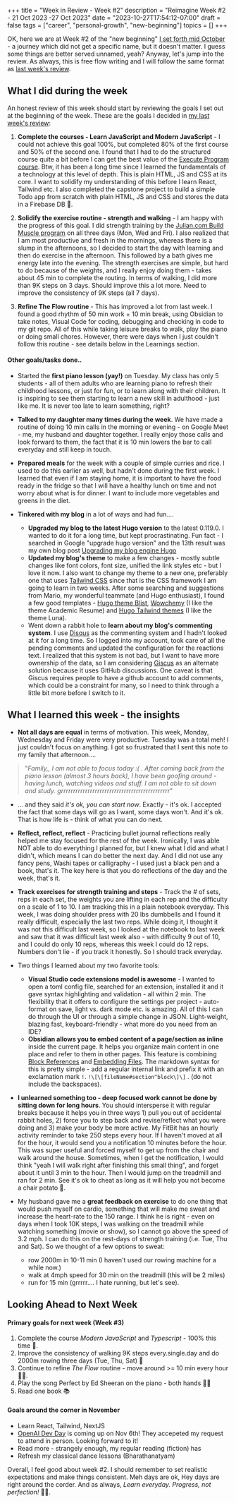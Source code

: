 +++
title = "Week in Review - Week #2"
description = "Reimagine Week #2 - 21 Oct 2023 -27 Oct 2023"
date = "2023-10-27T17:54:12-07:00"
draft = false
tags = ["career", "personal-growth", "new-beginning"]
topics = []
+++

OK, here we are at Week #2 of the "new beginning" [I set forth mid October](/post/new-beginning/) - a journey which did not get a specific name, but it doesn't matter. I guess some things are better served unnamed, yeah? Anyway, let's jump into the review. As always, this is free flow writing and I will follow the same format as [last week's review](/post/week-in-review-week1/ "Week In Review - Week 1").

## What I did during the week

An honest review of this week should start by reviewing the goals I set out at the beginning of the week. These are the goals I decided in [my last week's review](/post/week-in-review-week1/ "Week In Review - Week 1"):

  1. **Complete the courses - Learn JavaScript and Modern JavaScript** - I could not achieve this goal 100%, but completed 80% of the first course and 50% of the second one. I found that I had to do the structured course quite a bit before I can get the best value of the [Execute Program course](https://www.executeprogram.com/courses/modern-javascript). Btw, it has been a long time since I learned the fundamentals of a technology at this level of depth. This is plain HTML, JS and CSS at its core. I want to solidify my understanding of this before I learn React, Tailwind etc. I also completed the capstone project to build a simple Todo app from scratch with plain HTML, JS and CSS and stores the data in a Firebase DB 🚀.

  2. **Solidify the exercise routine - strength and walking** - I am happy with the progress of this goal. I did strength training by the [Julian.com Build Muscle program](https://www.julian.com/guide/muscle/intro) on all three days (Mon, Wed and Fri). I also realized that I am most productive and fresh in the mornings, whereas there is a slump in the afternoons, so I decided to start the day with learning and then do exercise in the afternoon. This followed by a bath gives me energy late into the evening. The strength exercises are simple, but hard to do because of the weights, and I really enjoy doing them - takes about 45 min to complete the routing. In terms of walking, I did more than 9K steps on 3 days. Should improve this a lot more. Need to improve the consistency of 9K steps (all 7 days).

  3. **Refine The Flow routine** - This has improved a lot from last week. I found a good rhythm of 50 min work + 10 min break, using Obsidian to take notes, Visual Code for coding, debugging and checking in code to my git repo. All of this while taking  leisure breaks to walk, play the piano or doing small chores. However, there were days when I just couldn't follow this routine - see details below in the Learnings section.

  #### Other goals/tasks done.. 
  
* Started the **first piano lesson (yay!)** on Tuesday. My class has only 5 students - all of them adults who are learning piano to refresh their childhood lessons, or just for fun, or to learn along with their children. It is inspiring to see them starting to learn a new skill in adulthood - just like me. It is never too late to learn something, right?

* **Talked to my daughter many times during the week**. We have made a routine of doing 10 min calls in the morning or evening - on Google Meet - me, my husband and daughter together. I really enjoy those calls and look forward to them, the fact that it is 10 min lowers the bar to call everyday and still keep in touch.

* **Prepared meals** for the week with a couple of simple curries and rice. I used to do this earlier as well, but hadn't done during the first week. I learned that even if I am staying home, it is important to have the food ready in the fridge so that I will have a healthy lunch on time and not worry about what is for dinner. I want to include more vegetables and greens in the diet.

* **Tinkered with my blog** in a lot of ways and had fun....
  * **Upgraded my blog to the latest Hugo version** to the latest 0.119.0. I wanted to do it for a long time, but kept procrastinating. Fun fact - I searched in Google "upgrade hugo version" and the 13th result was my own blog post [Upgrading my blog engine Hugo](https://annjose.com/post/upgrade-hugo/)
  * **Updated my blog's theme** to make a few changes - mostly subtle changes like font colors, font size, unified the link styles etc - but I love it now.  I also want to change my theme to a new one, preferably one that uses [Tailwind CSS](https://tailwindcss.com/) since that is the CSS framework I am going to learn in two weeks. After some searching and suggestions from Mario, my wonderful teammate (and Hugo enthusiast), I found a few good templates - [Hugo theme Blist](https://www.besthugothemes.com/theme/apvarun-blist-hugo-theme/), [Wowchemy](https://wowchemy.com/templates/) (I like the theme Academic Resume) and [Hugo Tailwind themes](https://www.besthugothemes.com/category/tailwind/) (I like the theme Luna).
  *  Went down a rabbit hole to **learn about my blog's commenting system**. I use [Disqus](https://disqus.com/) as the commenting system and I hadn't looked at it for a long time. So I logged into my account, took care of all the pending comments and updated the configuration for the reactions text. I realized that this system is not bad, but I want to have more ownership of the data, so I am considering [Giscus](https://giscus.app/) as an alternate solution because it uses GitHub discussions. One caveat is that Giscus requires people to have a github account to add comments, which could be a constraint for many, so I need to think through a little bit more before I switch to it.

## What I learned this week - the insights 
* **Not all days are equal** in terms of motivation. This week, Monday, Wednesday and Friday were very productive. Tuesday was a total meh! I just couldn't focus on anything. I got so frustrated that I sent this note to my family that afternoon....

> "*Family,, I am not able to focus today :( . 
After coming back from the piano lesson (almost 3 hours back), 
I have been goofing around - having lunch, watching videos and stuff.
I am not able to sit down and study. grrrrrrrrrrrrrrrrrrrrrrrrrrrrrrrrrrrrrrrrrrrrr*"

* ... and they said *it's ok, you can start now*. Exactly - it's ok.
I accepted the fact that some days will go as I want, some days won't. And it's ok. That is how life is - think of what you can do next.

* **Reflect, reflect, reflect** - Practicing bullet journal reflections really helped me stay focused for the rest of the week. Ironically, I was able NOT able to do everything I planned for, but I knew what I did and what I didn't, which means I can do better the next day. And I did not use any fancy pens, Washi tapes or calligraphy - I used just a black pen and a book, that's it. The key here is that you do reflections of the day and the week, that's it.

* **Track exercises for strength training and steps** - Track the # of sets, reps in each set, the weights you are lifting in each rep and the difficulty on a scale of 1 to 10. I am tracking this in a plain notebook everyday. This week, I was doing shoulder press with 20 lbs dumbbells and I found it really difficult, especially the last two reps. While doing it, I thought it was not this difficult last week, so I looked at the notebook to last week and saw that it was difficult last week also - with difficulty 9 out of 10, and I could do only 10 reps, whereas this week I could do 12 reps. Numbers don't lie - if you track it honestly. So I should track everyday.

* Two things I learned about my two favorite tools:
  * **Visual Studio code extensions model is awesome** - I wanted to open a toml config file, searched for an extension, installed it and it gave syntax highlighting and validation - all within 2 min. The flexibility that it offers to configure the settings per project - auto-format on save, light vs. dark mode etc. is amazing. All of this I can do through the UI or through a simple change in JSON. Light-weight, blazing fast, keyboard-friendly - what more do you need from an IDE?
  * **Obsidian allows you to embed content of a page/section as inline** inside the current page. It helps you organize main content in one place and refer to them in other pages. This feature is combining [Block References](https://help.obsidian.md/Linking+notes+and+files/Internal+links) and [Embedding Files](https://help.obsidian.md/Linking+notes+and+files/Embedding+files). The markdown syntax for this is pretty simple - add a regular internal link and prefix it with an exclamation mark `!`. `!\[\[fileName#section^block\]\]` . (do not include the backspaces). 
  
* **I unlearned something too - deep focused work cannot be done by sitting down for long hours**. You should intersperse it with regular breaks because it helps you in three ways 1) pull you out of accidental rabbit holes, 2) force you to step back and revise/reflect what you were doing and 3) make your body be more active. My FitBit has an hourly activity reminder to take 250 steps every hour. If I haven't moved at all for the hour, it would send you a notification 10 minutes before the hour. This was super useful and forced myself to get up from the chair and walk around the house. Sometimes, when I get the notification, I would think "yeah I will walk right after finishing this small thing", and forget about it until 3 min to the hour. Then I would jump on the treadmill and ran for 2 min. See it's ok to cheat as long as it will help you not become a chair potato 🙂.

* My husband gave me a **great feedback on exercise** to do one thing that would push myself on cardio, something that will make me sweat and increase the heart-rate to the 150 range. I think he is right - even on days when I took 10K steps, I was walking on the treadmill while watching something (movie or show), so I cannot go above the speed of 3.2 mph. I can do this on the rest-days of strength training (i.e. Tue, Thu and Sat). So we thought of a few options to sweat:
  * row 2000m in 10-11 min (I haven't used our rowing machine for a while now.)
  * walk at 4mph speed for 30 min on the treadmill (this will be 2 miles)
  * run for 15 min (grrrrr.... I hate running, but let's see).


## Looking Ahead to Next Week

#### Primary goals for next week (Week #3)
  1. Complete the course *Modern JavaScript* and *Typescript* - 100% this time 🎯.
  2. Improve the consistency of walking 9K steps every.single.day and do 2000m rowing three days (Tue, Thu, Sat) 💪
  3. Continue to refine *The Flow* routine - move around >= 10 min every hour 🚶👟.
  4. Play the song Perfect by Ed Sheeran on the piano - both hands 🎵🎹
  5. Read one book 📚

#### Goals around the corner in November
* Learn React, Tailwind, NextJS
* [OpenAI Dev Day](https://devday.openai.com/) is coming up on Nov 6th! They accepeted my request to attend in person. Looking forward to it!
* Read more - strangely enough, my regular reading (fiction) has
* Refresh my classical dance lessons (Bharathanatyam)

Overall, I feel good about week #2. I should remember to set realistic expectations and make things consistent. Meh days are ok, Hey days are right around the corder. And as always, *Learn everyday.* *Progress, not perfection!* 🚀💪.

<!--

My Fitbit Daily Steps for Week 2 (10/21 to 10/27)

10/21: 1033
10/22: 3383
10/23: 921
10/24: 1828
10/25: 9014
10/26:10448
10/27: 8243
-->